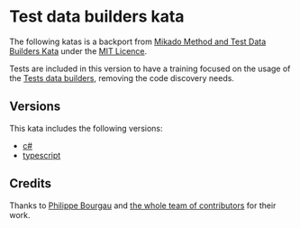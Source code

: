 # Test data builders kata 

The following katas is a backport from [Mikado Method and Test Data Builders Kata](https://github.com/murex/mikado-testbuilders-kata) under the [MIT Licence](https://github.com/murex/mikado-testbuilders-kata/blob/master/LICENSE.md).

Tests are included in this version to have a training focused on the usage of the [Tests data builders](http://www.natpryce.com/articles/000714.html), removing the code discovery needs.

## Versions

This kata includes the following versions:

- [c#](./csharp)
- [typescript](./typescript/README.md)

## Credits

Thanks to [Philippe Bourgau](https://github.com/philou) and [the whole team of contributors](https://github.com/murex/mikado-testbuilders-kata/graphs/contributors) for their work. 
